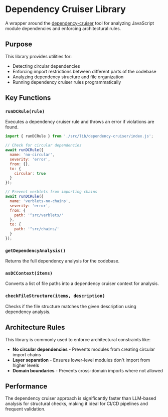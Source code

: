 # Dependency Cruiser Library

A wrapper around the [dependency-cruiser](https://github.com/sverweij/dependency-cruiser) tool for analyzing JavaScript module dependencies and enforcing architectural rules.

## Purpose

This library provides utilities for:
- Detecting circular dependencies
- Enforcing import restrictions between different parts of the codebase
- Analyzing dependency structure and file organization
- Running dependency cruiser rules programmatically

## Key Functions

### `runDCRule(rule)`

Executes a dependency cruiser rule and throws an error if violations are found.

```javascript
import { runDCRule } from './src/lib/dependency-cruiser/index.js';

// Check for circular dependencies
await runDCRule({
  name: 'no-circular',
  severity: 'error',
  from: {},
  to: {
    circular: true
  }
});

// Prevent verblets from importing chains
await runDCRule({
  name: 'verblets-no-chains',
  severity: 'error',
  from: {
    path: '^src/verblets/'
  },
  to: {
    path: '^src/chains/'
  }
});
```

### `getDependencyAnalysis()`

Returns the full dependency analysis for the codebase.

### `asDCContext(items)`

Converts a list of file paths into a dependency cruiser context for analysis.

### `checkFileStructure(items, description)`

Checks if the file structure matches the given description using dependency analysis.

## Architecture Rules

This library is commonly used to enforce architectural constraints like:

- **No circular dependencies** - Prevents modules from creating circular import chains
- **Layer separation** - Ensures lower-level modules don't import from higher levels
- **Domain boundaries** - Prevents cross-domain imports where not allowed

## Performance

The dependency cruiser approach is significantly faster than LLM-based analysis for structural checks, making it ideal for CI/CD pipelines and frequent validation. 